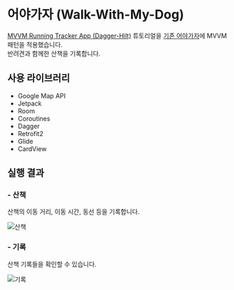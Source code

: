 어야가자 (Walk-With-My-Dog)
==
[MVVM Running Tracker App (Dagger-Hilt)](https://www.youtube.com/playlist?list=PLQkwcJG4YTCQ6emtoqSZS2FVwZR9FT3BV) 튜토리얼을 
[기존 어야가자](https://github.com/summerdewyes/walks-with-my-dog-portfolio)에 MVVM 패턴을 적용했습니다.   
반려견과 함께한 산책을 기록합니다.
   
## 사용 라이브러리

* Google Map API
* Jetpack
* Room
* Coroutines
* Dagger
* Retrofit2
* Glide
* CardView
   
   
## 실행 결과

### - 산책
산책의 이동 거리, 이동 시간, 동선 등을 기록합니다.

![산책](https://user-images.githubusercontent.com/74890579/132471565-d2f71eac-984b-4c19-afc4-340f750884ee.gif)


### - 기록
산책 기록들을 확인할 수 있습니다.

![기록](https://user-images.githubusercontent.com/74890579/132471776-91732edf-ba07-4b1f-afb6-b7adacab1311.gif)

   





